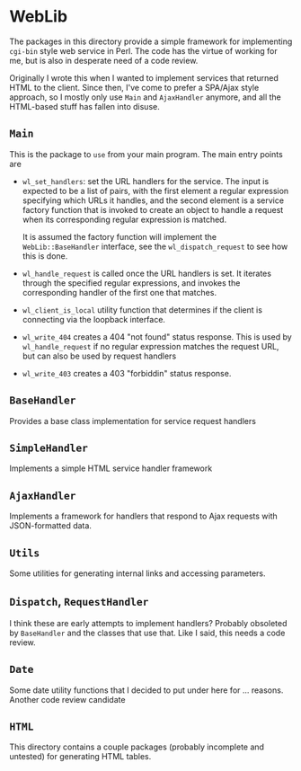 # WebLib

The packages in this directory provide a simple framework for implementing
`cgi-bin` style web service in Perl. The code has the virtue of working for
me, but is also in desperate need of a code review.

Originally I wrote this when I wanted to implement services that returned
HTML to the client. Since then, I've come to prefer a SPA/Ajax style approach,
so I mostly only use `Main` and `AjaxHandler` anymore, and all the HTML-based
stuff has fallen into disuse. 

## `Main`

This is the package to `use` from your main program. The main entry points are

* `wl_set_handlers`: set the URL handlers for the service. The input is
expected to be a list of pairs, with the first element a regular expression
specifying which URLs it handles, and the second element is a service factory
function that is invoked to create an object to handle a request when its
corresponding regular expression is matched.

  It is assumed the factory function will implement the `WebLib::BaseHandler`
  interface, see the `wl_dispatch_request` to see how this is done.

* `wl_handle_request` is called once the URL handlers is set. It iterates
through the specified regular expressions, and invokes the corresponding
handler of the first one that matches.

* `wl_client_is_local` utility function that determines if the client is
connecting via the loopback interface.

* `wl_write_404` creates a 404 "not found" status response. This is used by
`wl_handle_request` if no regular expression matches the request URL, but
can also be used by request handlers

* `wl_write_403` creates a 403 "forbiddin" status response.

## `BaseHandler`

Provides a base class implementation for service request handlers

## `SimpleHandler`

Implements a simple HTML service handler framework

## `AjaxHandler`

Implements a framework for handlers that respond to Ajax requests with
JSON-formatted data.

## `Utils`

Some utilities for generating internal links and accessing parameters. 

## `Dispatch`, `RequestHandler`

I think these are early attempts to implement handlers? Probably obsoleted
by `BaseHandler` and the classes that use that. Like I said, this needs
a code review.

## `Date`

Some date utility functions that I decided to put under here for ... reasons.
Another code review candidate

## `HTML`

This directory contains a couple packages (probably incomplete and untested)
for generating HTML tables.
